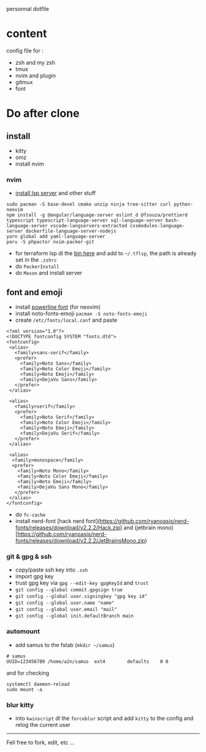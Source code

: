 personnal dotfile

# content

config file for :
- zsh and my zsh
- tmux
- nvim and plugin
- gitmux
- font

# Do after clone

## install
- kitty
- omz
- install nvim

### nvim
- [install lsp server](https://github.com/neovim/nvim-lspconfig/blob/master/doc/server_configurations.md) and other stuff
```
sudo pacman -S base-devel cmake unzip ninja tree-sitter curl python-neovim
npm install -g @angular/language-server eslint_d @fsouza/prettierd typescript typescript-language-server sql-language-server bash-language-server vscode-langservers-extracted cssmodules-language-server dockerfile-language-server-nodejs
yarn global add yaml-language-server
paru -S phpactor nvim-packer-git
```
- for terraform lsp dl the [bin here](https://github.com/juliosueiras/terraform-lsp/releases) and add to `~/.tflsp`, the path is already set in the `.zshrc`
- do `PackerInstall`
- do `Mason` and install server

## font and emoji
- install [powerline font](https://github.com/powerline/fonts) (for neovim)
- install noto-fonts-emoji `pacman -S noto-fonts-emoji`
- create `/etc/fonts/local.conf` and paste
```
<?xml version="1.0"?>
<!DOCTYPE fontconfig SYSTEM "fonts.dtd">
<fontconfig>
 <alias>
   <family>sans-serif</family>
   <prefer>
     <family>Noto Sans</family>
     <family>Noto Color Emoji</family>
     <family>Noto Emoji</family>
     <family>DejaVu Sans</family>
   </prefer> 
 </alias>

 <alias>
   <family>serif</family>
   <prefer>
     <family>Noto Serif</family>
     <family>Noto Color Emoji</family>
     <family>Noto Emoji</family>
     <family>DejaVu Serif</family>
   </prefer>
 </alias>

 <alias>
  <family>monospace</family>
  <prefer>
    <family>Noto Mono</family>
    <family>Noto Color Emoji</family>
    <family>Noto Emoji</family>
    <family>DejaVu Sans Mono</family>
   </prefer>
 </alias>
</fontconfig>
```
- do `fc-cache`
- install nerd-font [hack nerd font](https://github.com/ryanoasis/nerd-fonts/releases/download/v2.2.2/Hack.zip] and (jetbrain mono)[https://github.com/ryanoasis/nerd-fonts/releases/download/v2.2.2/JetBrainsMono.zip)

### git & gpg & ssh
- copy/paste ssh key into `.ssh`
- import gpg key
- trust gpg key via `gpg --edit-key gpgKeyId` and `trust`
- `git config --global commit.gpgsign true`
- `git config --global user.signingkey "gpg key id"`
- `git config --global user.name "name"`
- `git config --global user.email "mail"`
- `git config --global init.defaultBranch main`

### automount
- add samus to the fstab (`mkdir ~/samus`)
```
# samus
UUID=123456789 /home/a2n/samus	ext4		defaults	0 0
```
and for checking
```
systemctl daemon-reload
sudo mount -a
```

### blur kitty
- into `kwinscript` dl the `forceblur` script and add `kitty` to the config and relog the current user

---

Fell free to fork, edit, etc ...
